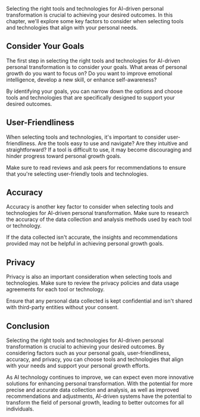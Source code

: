 
Selecting the right tools and technologies for AI-driven personal transformation is crucial to achieving your desired outcomes. In this chapter, we'll explore some key factors to consider when selecting tools and technologies that align with your personal needs.

Consider Your Goals
-------------------

The first step in selecting the right tools and technologies for AI-driven personal transformation is to consider your goals. What areas of personal growth do you want to focus on? Do you want to improve emotional intelligence, develop a new skill, or enhance self-awareness?

By identifying your goals, you can narrow down the options and choose tools and technologies that are specifically designed to support your desired outcomes.

User-Friendliness
-----------------

When selecting tools and technologies, it's important to consider user-friendliness. Are the tools easy to use and navigate? Are they intuitive and straightforward? If a tool is difficult to use, it may become discouraging and hinder progress toward personal growth goals.

Make sure to read reviews and ask peers for recommendations to ensure that you're selecting user-friendly tools and technologies.

Accuracy
--------

Accuracy is another key factor to consider when selecting tools and technologies for AI-driven personal transformation. Make sure to research the accuracy of the data collection and analysis methods used by each tool or technology.

If the data collected isn't accurate, the insights and recommendations provided may not be helpful in achieving personal growth goals.

Privacy
-------

Privacy is also an important consideration when selecting tools and technologies. Make sure to review the privacy policies and data usage agreements for each tool or technology.

Ensure that any personal data collected is kept confidential and isn't shared with third-party entities without your consent.

Conclusion
----------

Selecting the right tools and technologies for AI-driven personal transformation is crucial to achieving your desired outcomes. By considering factors such as your personal goals, user-friendliness, accuracy, and privacy, you can choose tools and technologies that align with your needs and support your personal growth efforts.

As AI technology continues to improve, we can expect even more innovative solutions for enhancing personal transformation. With the potential for more precise and accurate data collection and analysis, as well as improved recommendations and adjustments, AI-driven systems have the potential to transform the field of personal growth, leading to better outcomes for all individuals.

